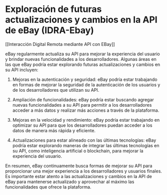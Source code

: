 # Exploración de futuras actualizaciones y cambios en la API de eBay (IDRA-Ebay)

[[Interacción Digital Remota mediante API con EBay]]

eBay regularmente actualiza su API para mejorar la experiencia del usuario y brindar nuevas funcionalidades a los desarrolladores. Algunas áreas en las que eBay podría estar explorando futuras actualizaciones y cambios en su API incluyen:

1. Mejoras en la autenticación y seguridad: eBay podría estar trabajando en formas de mejorar la seguridad de la autenticación de los usuarios y de los desarrolladores que utilizan su API.

2. Ampliación de funcionalidades: eBay podría estar buscando agregar nuevas funcionalidades a su API para permitir a los desarrolladores acceder a más datos y realizar más acciones a través de la plataforma.

3. Mejoras en la velocidad y rendimiento: eBay podría estar trabajando en optimizar su API para que los desarrolladores puedan acceder a los datos de manera más rápida y eficiente.

4. Actualizaciones para estar alineado con las últimas tecnologías: eBay podría estar explorando maneras de integrar las últimas tecnologías en su API, como inteligencia artificial o blockchain, para mejorar la experiencia del usuario.

En resumen, eBay continuamente busca formas de mejorar su API para proporcionar una mejor experiencia a los desarrolladores y usuarios finales. Es importante estar atento a las actualizaciones y cambios en la API de eBay para mantenerse actualizado y aprovechar al máximo las funcionalidades que ofrece la plataforma.
